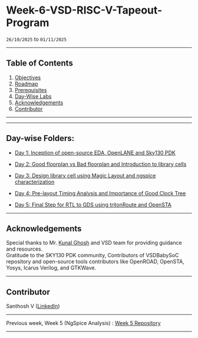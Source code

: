 # Week-6-VSD-RISC-V-Tapeout-Program

`26/10/2025` to `01/11/2025`




---

## Table of Contents

1. [Objectives](#objectives)
2. [Roadmap](#roadmap)
3. [Prerequisites](#prerequisites)
4. [Day-Wise Labs](#day-wise-labs)
5. [Acknowledgements](#acknowledgements)
6. [Contributor](#contributor)

---






---

## Day-wise Folders:

- [Day 1: Inception of open-source EDA, OpenLANE and Sky130 PDK](https://github.com/santhoshvec24/Week-6-VSD-RISC-V-Tapeout-Program/tree/main/Day1)

- [Day 2: Good floorplan vs Bad floorplan and Introduction to library cells](https://github.com/santhoshvec24/Week-6-VSD-RISC-V-Tapeout-Program/tree/main/Day2)

- [Day 3: Design library cell using Magic Layout and ngspice characterization](https://github.com/santhoshvec24/Week-6-VSD-RISC-V-Tapeout-Program/tree/main/Day3)

- [Day 4: Pre-layout Timing Analysis and Importance of Good Clock Tree](https://github.com/santhoshvec24/Week-6-VSD-RISC-V-Tapeout-Program/tree/main/Day4)

- [Day 5: Final Step for RTL to GDS using tritonRoute and OpenSTA](https://github.com/santhoshvec24/Week-6-VSD-RISC-V-Tapeout-Program/tree/main/Day5)

---

## Acknowledgements

Special thanks to Mr. [Kunal Ghosh](https://in.linkedin.com/in/kunal-ghosh-vlsisystemdesign-com-28084836) and VSD team for providing guidance and resources.  
Gratitude to the SKY130 PDK community, Contributors of VSDBabySoC repository and open-source tools contributors like OpenROAD, OpenSTA, Yosys, Icarus Verilog, and GTKWave.

---

## Contributor
  Santhosh V ([LinkedIn](https://www.linkedin.com/in/santhosh-v-31142232b/)) 

---

Previous week, Week 5 (NgSpice Analysis) : [Week 5 Repository](https://github.com/santhoshvec24/Week-5-VSD-RISC-V-Tapeout-Program)

---

